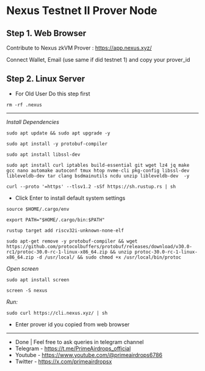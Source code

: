 # Nexus Testnet II Prover Node 

## Step 1. Web Browser
Contribute to Nexus zkVM Prover : https://app.nexus.xyz/

Connect Wallet, Email (use same if did testnet 1) and copy your prover_id

## Step 2. Linux Server
- For Old User Do this step first
```console
rm -rf .nexus
```

---
*Install Dependencies*
```console
sudo apt update && sudo apt upgrade -y
```
```console
sudo apt install -y protobuf-compiler
```
```console
sudo apt install libssl-dev
```
```console
sudo apt install curl iptables build-essential git wget lz4 jq make gcc nano automake autoconf tmux htop nvme-cli pkg-config libssl-dev libleveldb-dev tar clang bsdmainutils ncdu unzip libleveldb-dev  -y
```
```console
curl --proto '=https' --tlsv1.2 -sSf https://sh.rustup.rs | sh
```
- Click Enter to install default system settings
```console
source $HOME/.cargo/env
```
```console
export PATH="$HOME/.cargo/bin:$PATH"
```
```console
rustup target add riscv32i-unknown-none-elf
```
```console
sudo apt-get remove -y protobuf-compiler && wget https://github.com/protocolbuffers/protobuf/releases/download/v30.0-rc1/protoc-30.0-rc-1-linux-x86_64.zip && unzip protoc-30.0-rc-1-linux-x86_64.zip -d /usr/local/ && sudo chmod +x /usr/local/bin/protoc
```


*Open screen*
```console
sudo apt install screen
```
```console
screen -S nexus
```

*Run:*
```console
sudo curl https://cli.nexus.xyz/ | sh
```
- Enter prover id you copied from web browser

---
- Done | Feel free to ask queries in telegram channel
- Telegram - https://t.me/PrimeAirdrops_official
- Youtube - https://www.youtube.com/@primeairdrops6786
- Twitter - https://x.com/primeairdropsx
